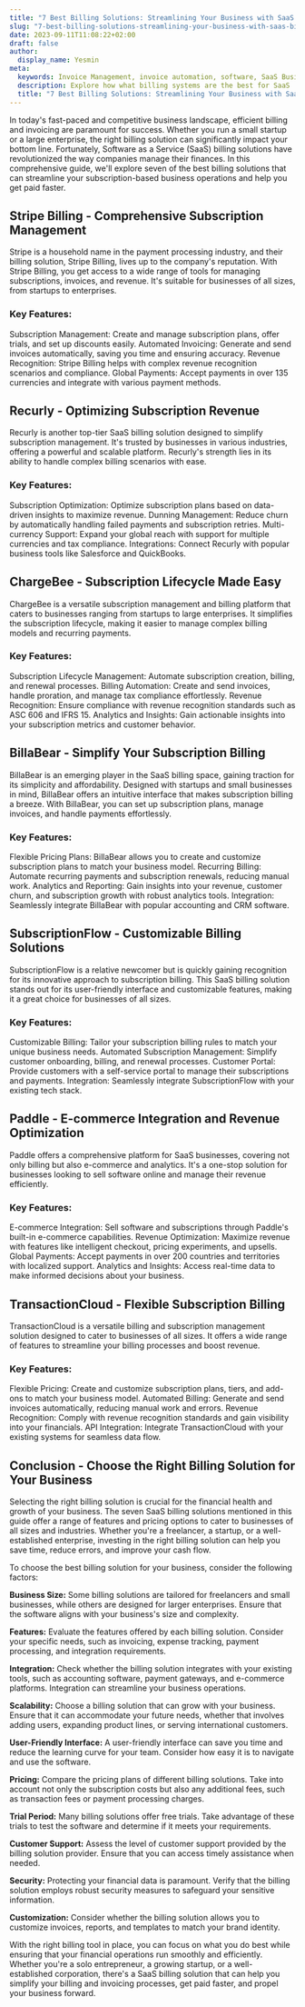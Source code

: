 ```yaml
---
title: "7 Best Billing Solutions: Streamlining Your Business with SaaS Billing Solutions"
slug: "7-best-billing-solutions-streamlining-your-business-with-saas-billing-solutions"
date: 2023-09-11T11:08:22+02:00
draft: false
author:
  display_name: Yesmin
meta:
  keywords: Invoice Management, invoice automation, software, SaaS Business, Software as a Service, BillaBear
  description: Explore how what billing systems are the best for SaaS
  title: "7 Best Billing Solutions: Streamlining Your Business with SaaS Billing Solutions"  
---
```

In today's fast-paced and competitive business landscape, efficient billing and invoicing are paramount for success. Whether you run a small startup or a large enterprise, the right billing solution can significantly impact your bottom line. Fortunately, Software as a Service (SaaS) billing solutions have revolutionized the way companies manage their finances. 
In this comprehensive guide, we'll explore seven of the best billing solutions that can streamline your subscription-based business operations and help you get paid faster.

## Stripe Billing - Comprehensive Subscription Management

Stripe is a household name in the payment processing industry, and their billing solution, Stripe Billing, lives up to the company's reputation. With Stripe Billing, you get access to a wide range of tools for managing subscriptions, invoices, and revenue. It's suitable for businesses of all sizes, from startups to enterprises.

### Key Features:

Subscription Management: Create and manage subscription plans, offer trials, and set up discounts easily.
Automated Invoicing: Generate and send invoices automatically, saving you time and ensuring accuracy.
Revenue Recognition: Stripe Billing helps with complex revenue recognition scenarios and compliance.
Global Payments: Accept payments in over 135 currencies and integrate with various payment methods.

## Recurly - Optimizing Subscription Revenue

Recurly is another top-tier SaaS billing solution designed to simplify subscription management. It's trusted by businesses in various industries, offering a powerful and scalable platform. Recurly's strength lies in its ability to handle complex billing scenarios with ease.

### Key Features:

Subscription Optimization: Optimize subscription plans based on data-driven insights to maximize revenue.
Dunning Management: Reduce churn by automatically handling failed payments and subscription retries.
Multi-currency Support: Expand your global reach with support for multiple currencies and tax compliance.
Integrations: Connect Recurly with popular business tools like Salesforce and QuickBooks.


## ChargeBee - Subscription Lifecycle Made Easy

ChargeBee is a versatile subscription management and billing platform that caters to businesses ranging from startups to large enterprises. It simplifies the subscription lifecycle, making it easier to manage complex billing models and recurring payments.

### Key Features:

Subscription Lifecycle Management: Automate subscription creation, billing, and renewal processes.
Billing Automation: Create and send invoices, handle proration, and manage tax compliance effortlessly.
Revenue Recognition: Ensure compliance with revenue recognition standards such as ASC 606 and IFRS 15.
Analytics and Insights: Gain actionable insights into your subscription metrics and customer behavior.


## BillaBear - Simplify Your Subscription Billing

BillaBear is an emerging player in the SaaS billing space, gaining traction for its simplicity and affordability. Designed with startups and small businesses in mind, BillaBear offers an intuitive interface that makes subscription billing a breeze. With BillaBear, you can set up subscription plans, manage invoices, and handle payments effortlessly.

### Key Features:

Flexible Pricing Plans: BillaBear allows you to create and customize subscription plans to match your business model.
Recurring Billing: Automate recurring payments and subscription renewals, reducing manual work.
Analytics and Reporting: Gain insights into your revenue, customer churn, and subscription growth with robust analytics tools.
Integration: Seamlessly integrate BillaBear with popular accounting and CRM software.

## SubscriptionFlow - Customizable Billing Solutions

SubscriptionFlow is a relative newcomer but is quickly gaining recognition for its innovative approach to subscription billing. This SaaS billing solution stands out for its user-friendly interface and customizable features, making it a great choice for businesses of all sizes.

### Key Features:

Customizable Billing: Tailor your subscription billing rules to match your unique business needs.
Automated Subscription Management: Simplify customer onboarding, billing, and renewal processes.
Customer Portal: Provide customers with a self-service portal to manage their subscriptions and payments.
Integration: Seamlessly integrate SubscriptionFlow with your existing tech stack.


## Paddle - E-commerce Integration and Revenue Optimization

Paddle offers a comprehensive platform for SaaS businesses, covering not only billing but also e-commerce and analytics. It's a one-stop solution for businesses looking to sell software online and manage their revenue efficiently.

### Key Features:

E-commerce Integration: Sell software and subscriptions through Paddle's built-in e-commerce capabilities.
Revenue Optimization: Maximize revenue with features like intelligent checkout, pricing experiments, and upsells.
Global Payments: Accept payments in over 200 countries and territories with localized support.
Analytics and Insights: Access real-time data to make informed decisions about your business.


## TransactionCloud - Flexible Subscription Billing

TransactionCloud is a versatile billing and subscription management solution designed to cater to businesses of all sizes. It offers a wide range of features to streamline your billing processes and boost revenue.

### Key Features:

Flexible Pricing: Create and customize subscription plans, tiers, and add-ons to match your business model.
Automated Billing: Generate and send invoices automatically, reducing manual work and errors.
Revenue Recognition: Comply with revenue recognition standards and gain visibility into your financials.
API Integration: Integrate TransactionCloud with your existing systems for seamless data flow.


## Conclusion - Choose the Right Billing Solution for Your Business

Selecting the right billing solution is crucial for the financial health and growth of your business. The seven SaaS billing solutions mentioned in this guide offer a range of features and pricing options to cater to businesses of all sizes and industries. Whether you're a freelancer, a startup, or a well-established enterprise, investing in the right billing solution can help you save time, reduce errors, and improve your cash flow.

To choose the best billing solution for your business, consider the following factors:

**Business Size:** Some billing solutions are tailored for freelancers and small businesses, while others are designed for larger enterprises. Ensure that the software aligns with your business's size and complexity.

**Features:** Evaluate the features offered by each billing solution. Consider your specific needs, such as invoicing, expense tracking, payment processing, and integration requirements.

**Integration:** Check whether the billing solution integrates with your existing tools, such as accounting software, payment gateways, and e-commerce platforms. Integration can streamline your business operations.

**Scalability:** Choose a billing solution that can grow with your business. Ensure that it can accommodate your future needs, whether that involves adding users, expanding product lines, or serving international customers.

**User-Friendly Interface:** A user-friendly interface can save you time and reduce the learning curve for your team. Consider how easy it is to navigate and use the software.

**Pricing:** Compare the pricing plans of different billing solutions. Take into account not only the subscription costs but also any additional fees, such as transaction fees or payment processing charges.

**Trial Period:** Many billing solutions offer free trials. Take advantage of these trials to test the software and determine if it meets your requirements.

**Customer Support:** Assess the level of customer support provided by the billing solution provider. Ensure that you can access timely assistance when needed.

**Security:** Protecting your financial data is paramount. Verify that the billing solution employs robust security measures to safeguard your sensitive information.

**Customization:** Consider whether the billing solution allows you to customize invoices, reports, and templates to match your brand identity.

With the right billing tool in place, you can focus on what you do best while ensuring that your financial operations run smoothly and efficiently. Whether you're a solo entrepreneur, a growing startup, or a well-established corporation, there's a SaaS billing solution that can help you simplify your billing and invoicing processes, get paid faster, and propel your business forward.
